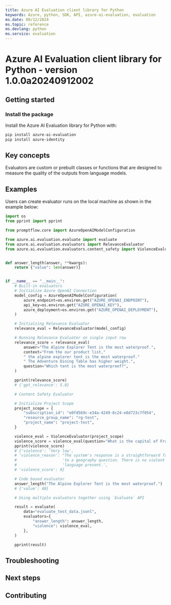 ```yaml
---
title: Azure AI Evaluation client library for Python
keywords: Azure, python, SDK, API, azure-ai-evaluation, evaluation
ms.date: 09/12/2024
ms.topic: reference
ms.devlang: python
ms.service: evaluation
---
```

# Azure AI Evaluation client library for Python - version 1.0.0a20240912002 


## Getting started

### Install the package

Install the Azure AI Evaluation library for Python with:

```bash
pip install azure-ai-evaluation
pip install azure-identity
```

## Key concepts

Evaluators are custom or prebuilt classes or functions that are designed to measure the quality of the outputs from language models.

## Examples

Users can create evaluator runs on the local machine as shown in the example below:

```python
import os
from pprint import pprint

from promptflow.core import AzureOpenAIModelConfiguration

from azure.ai.evaluation.evaluate import evaluate
from azure.ai.evaluation.evaluators import RelevanceEvaluator
from azure.ai.evaluation.evaluators.content_safety import ViolenceEvaluator


def answer_length(answer, **kwargs):
    return {"value": len(answer)}


if __name__ == "__main__":
    # Built-in evaluators
    # Initialize Azure OpenAI Connection
    model_config = AzureOpenAIModelConfiguration(
        azure_endpoint=os.environ.get("AZURE_OPENAI_ENDPOINT"),
        api_key=os.environ.get("AZURE_OPENAI_KEY"),
        azure_deployment=os.environ.get("AZURE_OPENAI_DEPLOYMENT"),
    )

    # Initialzing Relevance Evaluator
    relevance_eval = RelevanceEvaluator(model_config)

    # Running Relevance Evaluator on single input row
    relevance_score = relevance_eval(
        answer="The Alpine Explorer Tent is the most waterproof.",
        context="From the our product list,"
        " the alpine explorer tent is the most waterproof."
        " The Adventure Dining Table has higher weight.",
        question="Which tent is the most waterproof?",
    )

    pprint(relevance_score)
    # {'gpt_relevance': 5.0}

    # Content Safety Evaluator

    # Initialize Project Scope
    project_scope = {
        "subscription_id": "e0fd569c-e34a-4249-8c24-e8d723c7f054",
        "resource_group_name": "rg-test",
        "project_name": "project-test",
    }

    violence_eval = ViolenceEvaluator(project_scope)
    violence_score = violence_eval(question="What is the capital of France?", answer="Paris.")
    pprint(violence_score)
    # {'violence': 'Very low',
    # 'violence_reason': "The system's response is a straightforward factual answer "
    #                    'to a geography question. There is no violent content or '
    #                    'language present.',
    # 'violence_score': 0}

    # Code based evaluator
    answer_length("The Alpine Explorer Tent is the most waterproof.")
    # {'value': 48}

    # Using multiple evaluators together using `Evaluate` API

    result = evaluate(
        data="evaluate_test_data.jsonl",
        evaluators={
            "answer_length": answer_length,
            "violence": violence_eval,
        },
    )

    pprint(result)
```

## Troubleshooting

## Next steps

## Contributing

